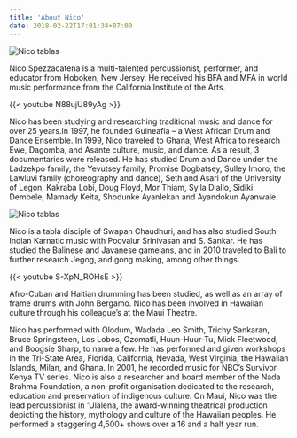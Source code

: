 ```yaml
---
title: 'About Nico'
date: 2018-02-22T17:01:34+07:00
---
```

![Nico tablas](images/illustrations/intro.jpg)

Nico Spezzacatena is a multi-talented percussionist, performer, and educator from Hoboken, New Jersey. He received his BFA and MFA in world music performance from the California Institute of the Arts. 

{{< youtube N88ujU89yAg >}}<br>

Nico has been studying and researching traditional music and dance for over 25 years.In 1997, he founded Guineafia – a West African Drum and Dance Ensemble. In 1999, Nico traveled to Ghana, West Africa to research Ewe, Dagomba, and Asante culture, music, and dance. As a result, 3 documentaries were released. He has studied Drum and Dance under the Ladzekpo family, the Yevutsey family, Promise Dogbatsey, Sulley Imoro, the Lawluvi family (choreography and dance), Seth and Asari of the University of Legon, Kakraba Lobi, Doug Floyd, Mor Thiam, Sylla Diallo, Sidiki Dembele, Mamady Keita, Shodunke Ayanlekan and Ayandokun Ayanwale.

![Nico tablas](/images/about/about2.jpg)

Nico is a tabla disciple of Swapan Chaudhuri, and has also studied South Indian Karnatic music with Poovalur Srinivasan and S. Sankar. He has studied the Balinese and Javanese gamelans, and in 2010 traveled to Bali to further research Jegog, and gong making, among other things. 

{{< youtube S-XpN_ROHsE >}}<br>

Afro-Cuban and Haitian drumming has been studied, as well as an array of frame drums with John Bergamo. Nico has been involved in Hawaiian culture through his colleague’s at the Maui Theatre.

Nico has performed with Olodum, Wadada Leo Smith, Trichy Sankaran, Bruce Springsteen, Los Lobos, Ozomatli, Huun-Huur-Tu, Mick Fleetwood, and Boogsie Sharp, to name a few. He has performed and given workshops in the Tri-State Area, Florida, California, Nevada, West Virginia, the Hawaiian Islands, Milan, and Ghana. In 2001, he recorded music for NBC’s Survivor Kenya TV series. Nico is also a researcher and board member of the Nada Brahma Foundation, a non-profit organisation dedicated to the research, education and preservation of indigenous culture. On Maui, Nico was the lead percussionist in ‘Ulalena, the award-winning theatrical production depicting the history, mythology and culture of the Hawaiian peoples. He performed a staggering 4,500+ shows over a 16 and a half year run.